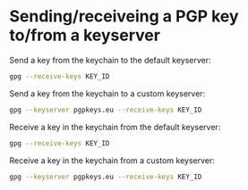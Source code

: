 # Sending/receiveing a PGP key to/from a keyserver

Send a key from the keychain to the default keyserver:

```sh
gpg --receive-keys KEY_ID
```

Send a key from the keychain to a custom keyserver:

```sh
gpg --keyserver pgpkeys.eu --receive-keys KEY_ID
```

Receive a key in the keychain from the default keyserver:

```sh
gpg --receive-keys KEY_ID
```

Receive a key in the keychain from a custom keyserver:

```sh
gpg --keyserver pgpkeys.eu --receive-keys KEY_ID
```

